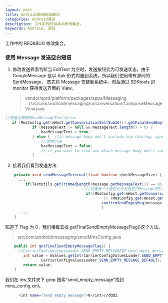 ```yaml
---
layout: post
title: Android源码REQ&BUG
categories: Android源码
description: 工作中的REQ&BUG修改集合。
keywords: Android, 源码
---
```


工作中的 REQ&BUG 修改集合。

### 使用 Message 发送空白短信

1. 修改发送界面判断当 EditText 为空时，发送按钮变为可发送状态。由于 GoogleMessage 是以 Apk 形式内置到系统，所以我们使用带有源码的 SprdMessage。
   首先将 Message 安装到系统中，然后通过 SDKtools 的 monitor 获得发送界面的 View。
   > vendor/sprd/platform/packages/apps/Messaging
   > .../src/com/android/messaging/ui/conversation/ComposeMessageView.java

```Java
//根据注释修改hasMessageText为true
   if (MmsConfig.get(mHost.getConversationSelfSubId()).getFinalSendEmptyMessageFlag() == 0) {        //only send sms with space message body
            if (messageText != null && messageText.length() > 0) {
                hasMessageText = true;
            } else {  //if message body don't include any char(eg. space), can't send it
                //改为true
                hasMessageText = false;
                // if you want to send sms which message body don't include any char(eg. space), set this line to hasMessageText = true
            }
```

2. 接着我们看到发送方法

```Java
    private void sendMessageInternal(final boolean checkMessageSize) {
      ...
         if(TextUtils.getTrimmedLength(message.getMessageText()) == 0){
                                    //这里有一个是否允许发送空白Message的Flag，可以添加Log打印发现是0
                                    if((MmsConfig.get(mHost.getConversationSelfSubId()).getFinalSendEmptyMessageFlag() == 1)
                                            || (MmsConfig.get(mHost.getConversationSelfSubId()).getFinalSendEmptyMessageFlag() == 0 && message.getMessageText().length() > 0)) {
                                           confirmSendEmptyMsg(message);
                                           }
       ...
    }
```

知道了 Flag 为 0，我们接着去找 getFinalSendEmptyMessageFlag()这个方法。

> src/com/android/messaging/sms/MmsConfig.java

```Java
    public int getFinalSendEmptyMessageFlag() {
      //CarrierConfigValuesLoader.SEND_EMPTY_MESSAGE即"send_empty_message"
        int value = mValues.getInt(CarrierConfigValuesLoader.SEND_EMPTY_MESSAGE,
                CarrierConfigValuesLoader.SEND_EMPTY_MESSAGE_DEFAULT);
        return value;
    }
```

我们在 res 文件夹下 grep 搜索"send_empty_message"找到 mms_config.xml。

```bash
      <int name="send_empty_message">0</int>//改成1
```
